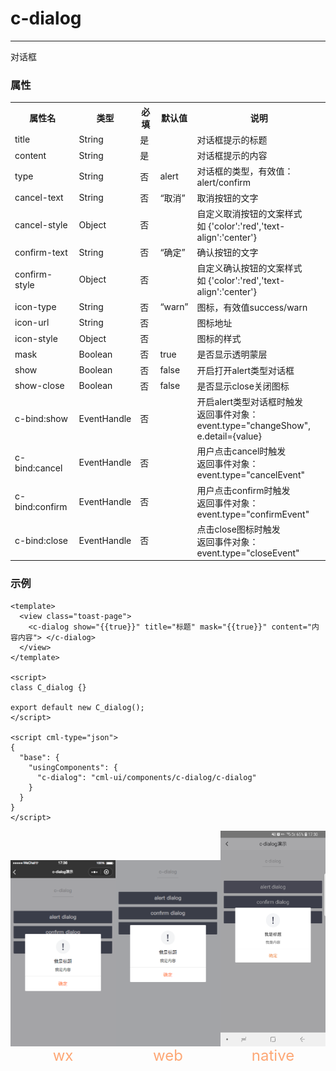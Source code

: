# c-dialog

---

对话框

### 属性

<table>
    <tr>
        <th>属性名</th>
        <th>类型</th>
        <th>必填</th>
        <th>默认值</th>
        <th>说明</th>
    </tr>
    <tr>
        <td>title</td>
        <td>String</td>
        <td>是</td>
        <td></td>
        <td>对话框提示的标题</td>
    </tr>
    <tr>
        <td>content</td>
        <td>String</td>
        <td>是</td>
        <td></td>
        <td>对话框提示的内容</td>
    </tr>
    <tr>
        <td>type</td>
        <td>String</td>
        <td>否</td>
        <td>alert</td>
        <td>对话框的类型，有效值：alert/confirm</td>
    </tr>
    <tr>
        <td>cancel-text</td>
        <td>String</td>
        <td>否</td>
        <td>“取消”</td>
        <td>取消按钮的文字</td>
    </tr>
    <tr>
        <td>cancel-style</td>
        <td>Object</td>
        <td>否</td>
        <td></td>
        <td>
          自定义取消按钮的文案样式 <br/>
          如 {'color':'red','text-align':'center'}
        </td>
    </tr>
    <tr>
        <td>confirm-text</td>
        <td>String</td>
        <td>否</td>
        <td>“确定”</td>
        <td>确认按钮的文字</td>
    </tr>
    <tr>
        <td>confirm-style</td>
        <td>Object</td>
        <td>否</td>
        <td></td>
        <td>
          自定义确认按钮的文案样式<br/>
          如 {'color':'red','text-align':'center'}
        </td>
    </tr>
    <tr>
        <td>icon-type</td>
        <td>String</td>
        <td>否</td>
        <td>“warn”</td>
        <td>图标，有效值success/warn</td>
    </tr>
    <tr>
        <td>icon-url</td>
        <td>String</td>
        <td>否</td>
        <td></td>
        <td>图标地址</td>
    </tr>
    <tr>
        <td>icon-style</td>
        <td>Object</td>
        <td>否</td>
        <td></td>
        <td>图标的样式</td>
    </tr>
    <tr>
        <td>mask</td>
        <td>Boolean</td>
        <td>否</td>
        <td>true</td>
        <td>是否显示透明蒙层</td>
    </tr>
    <tr>
        <td>show</td>
        <td>Boolean</td>
        <td>否</td>
        <td>false</td>
        <td>开启打开alert类型对话框</td>
    </tr>
    <tr>
        <td>show-close</td>
        <td>Boolean</td>
        <td>否</td>
        <td>false</td>
        <td>是否显示close关闭图标</td>
    </tr>
    <tr>
        <td>c-bind:show</td>
        <td>EventHandle</td>
        <td>否</td>
        <td></td>
        <td>开启alert类型对话框时触发<br/>返回事件对象：<br/>event.type="changeShow",<br/>e.detail={value}</td>
    </tr>
    <tr>
        <td>c-bind:cancel</td>
        <td>EventHandle</td>
        <td>否</td>
        <td></td>
        <td>用户点击cancel时触发<br/>返回事件对象：<br/>event.type="cancelEvent"</td>
    </tr>
    <tr>
        <td>c-bind:confirm</td>
        <td>EventHandle</td>
        <td>否</td>
        <td></td>
        <td>用户点击confirm时触发<br/>返回事件对象：<br/>event.type="confirmEvent"</td>
    </tr>
    <tr>
        <td>c-bind:close</td>
        <td>EventHandle</td>
        <td>否</td>
        <td></td>
        <td>点击close图标时触发<br/>返回事件对象：
            <br/>event.type="closeEvent"
        </td>
    </tr>
</table>

### 示例

```vue
<template>
  <view class="toast-page">
    <c-dialog show="{{true}}" title="标题" mask="{{true}}" content="内容内容"> </c-dialog>
  </view>
</template>

<script>
class C_dialog {}

export default new C_dialog();
</script>

<script cml-type="json">
{
  "base": {
    "usingComponents": {
      "c-dialog": "cml-ui/components/c-dialog/c-dialog"
    }
  }
}
</script>
```

<div style="display: flex;flex-direction: row;justify-content: space-around; align-items: flex-end;">
  <div style="display: flex;flex-direction: column;align-items: center;">
    <img src="../images/dialog_wx.png" width="200px" />
    <text style="color: #fda775;font-size: 24px;">wx</text>
  </div>
  <div style="display: flex;flex-direction: column;align-items: center;">
    <img src="../images/dialog_web.png" width="200px" />
    <text style="color: #fda775;font-size: 24px;">web</text>
  </div>
  <div style="display: flex;flex-direction: column;align-items: center;">
    <img src="../images/dialog_native.jpg" width="200px" />
    <text style="color: #fda775;font-size: 24px;">native</text>
  </div>
</div>
